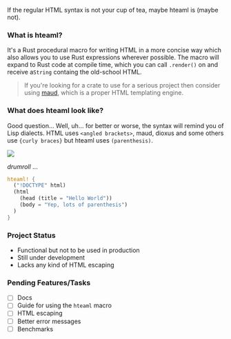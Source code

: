 If the regular HTML syntax is not your cup of tea, maybe hteaml is (maybe not).

### What is hteaml?
It's a Rust procedural macro for writing HTML in a more concise way which also allows you to use Rust expressions wherever possible. The macro will expand to Rust code at compile time, which you can call `.render()` on and receive a`String` containg the old-school HTML.

> If you're looking for a crate to use for a serious project then consider using [maud](https://crates.io/crates/maud), which is a proper HTML templating engine.

### What does hteaml look like?
Good question... Well, uh... for better or worse, the syntax will remind you of Lisp dialects. HTML uses `<angled brackets>`, maud, dioxus and some others use `{curly braces}` but hteaml uses `(parenthesis)`.

![](https://imgs.xkcd.com/comics/lisp_cycles.png)

*drumroll* ...
```rust
hteaml! {
  ("!DOCTYPE" html)
  (html
    (head (title = "Hello World"))
    (body = "Yep, lots of parenthesis")
  )
}
```

### Project Status
- Functional but not to be used in production
- Still under development
- Lacks any kind of HTML escaping

### Pending Features/Tasks
- [ ] Docs
- [ ] Guide for using the `hteaml` macro
- [ ] HTML escaping
- [ ] Better error messages
- [ ] Benchmarks
